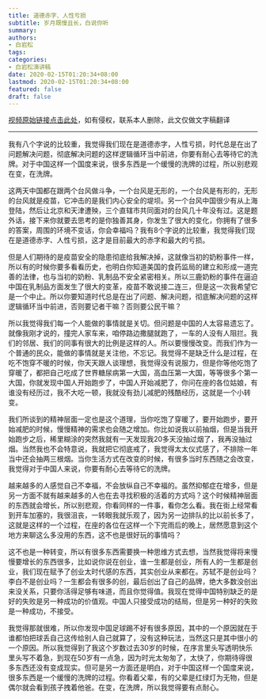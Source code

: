 ```yaml
---
title: 道德赤字、人性亏损
subtitle: 岁月既慢且长，白说你听
summary:
authors: 
- 白岩松
tags:
categories:
- 白岩松演讲稿
date: 2020-02-15T01:20:34+08:00
lastmod: 2020-02-15T01:20:34+08:00
featured: false
draft: false
---
```


[视频原始链接点击此处](https://v.youku.com/v_show/id_XNDI5MzA4NjQ4NA==.html)，如有侵权，联系本人删除，此文仅做文字稿翻译

---

我有八个字说的比较重，我觉得我们现在是道德赤字，人性亏损，时代总是在出了问题解决问题，彻底解决问题的这样逻辑循环当中前进，你要有耐心去等待它的洗牌。对于中国这样一个国度来说，很多东西是一个缓慢的洗牌的过程，所以别悲观在变，在洗牌。

这两天中国都在跟两个台风做斗争，一个台风是无形的，一个台风是有形的，无形的台风就是疫苗，它冲击的是我们内心安全的堤坝。另一个台风中国很少有从上海登陆，然后让北京和天津遭殃，三个直辖市共同面对的台风几十年没有过。这是题外话，接下来你就要去思考的是你独善其身，你发生了很大的变化，你拥有了很多的答案，周围的环境不变话，你会幸福吗？我有8个字说的比较重，我觉得我们现在是道德赤字、人性亏损，这才是目前最大的赤字和最大的亏损。

但是人们期待的是疫苗安全的隐患彻底给我解决掉，这就像当初的奶粉事件一样，所以有的时候你要多看看历史，也明白你知道美国的食药监局的建立和形成一道完善的法律，也与当初的奶粉、乳制品不安全紧密相关。所以三鹿奶粉的事件在逼迫中国在乳制品方面发生了很大的变革，疫苗不敢说接二连三，但是这一次我希望它是一个中止。所以你要知道时代总是在出了问题、解决问题，彻底解决问题的这样逻辑循环当中前进，否则要记者干嘛？否则要公民干嘛？

所以我觉得我们每一个人能做的事情就是关切。但问题是中国的人太容易遗忘了。就像我刚才说的，撞完人家车来，咱停路边撒腿就跑了，一车的人没有人阻拦。我们的邻居、我们的同事有很大的比例是这样的人。所以要慢慢改变。而我们作为一个普通的民众，能做的事情就是关注他，不忘记。我觉得不是缺乏什么是过程，在吃不饱穿不暖的时候，你天天跟人谈理想，我觉得没有说服力，但是你等他吃饱了穿暖了，都把自己吃成了世界糖尿病第一大国，高血压第一大国，等等很多个第一大国，你就发现中国人开始跑步了，中国人开始减肥了，你问在座的各位姑娘，有谁没有经历过，我不大吃一顿，我就没有劲儿减肥的残酷经历，这就是一个小转变。

我们所谈到的精神层面一定也是这个道理，当你吃饱了穿暖了，要开始跑步，要开始减肥的时候，慢慢精神的需求也会随之增加。你比如说我以前抽烟，但是当我开始跑步之后，稀里糊涂的突然我就有一天发现我20多天没抽过烟了，我再没抽过烟。当然我也不会特意说，我就把它彻底戒了，我觉得太太仪式感了，不排除一年当中还会抽两三根烟。当你生活方式在改变的时候，有很多当时东西随之会改变，我觉得对于中国人来说，你要有耐心去等待它的洗牌。

越来越多的人感觉自己不幸福，不会放纵自己不幸福的。虽然抑郁症在增多，但是另一方面不就有越来越多的人也在去寻找积极的活着的方式吗？这个时候精神层面的东西就会增长，所以别悲观，你看同样的一件事，看你怎么看。我在街上经常看到开车加塞的，我很沮丧，一转眼我就乐观了，因为另一边排队的比以前长多了，这就是这样的一个过程，在座的各位在这样一个下完雨后的晚上，居然愿意到这个地方来聊这么多没用的东西，这不也是很好玩的事情吗？

这不也是一种转变，所以有很多东西需要换一种思维方式去想，当然我觉得将来慢慢要增长的东西很多，比如说你说在创业，谁一生都是创业，所有人的一生都是创业，我们现在赋予了创业太时代感的东西，其实创业从来都在。苏轼不是创业吗？李白不是创业吗？一生都会有很多的创，最后创出了自己的品牌，绝大多数没创出来没关系，只要你活得足够有味道，而且你觉得值。我现在觉得中国特别缺乏的是好的失败是另一种成功的价值观。中国人只接受成功的结局，但是另一种好的失败是一种成功，不接受。

我觉得那就很难，所以你发现中国足球踢不好有很多原因，其中的一个原因就在于谁都怕把球丢自己这传给别人自己就算了，没有这种玩法，当然这只是其中很小的一个原因。所以我觉得到了我这个岁数过去30岁的时候，在序言里头写透明快乐里头写不着急，到现在50岁有一点急，因为时光太匆匆了，太快了，你期待得很多东西还没有变成现实。但可是另一方面还是明白，对于中国这样一个国度来说，很多东西是一个缓慢的洗牌的过程。你看着父辈，有的父辈是红绿灯为无物，但是偶尔就会看到孩子拽着他爸。在变，在洗牌，所以我觉得要有点耐心。
